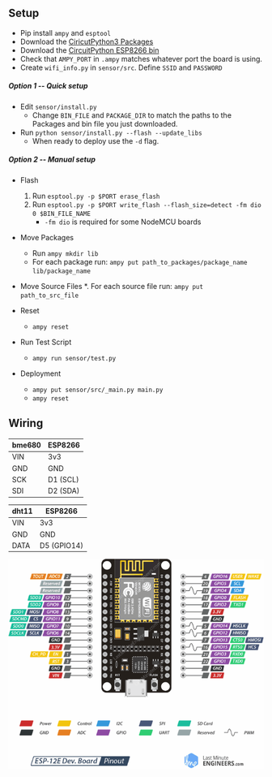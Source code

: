 ## Setup
* Pip install `ampy` and `esptool`
* Download the [CiricutPython3 Packages](https://github.com/adafruit/Adafruit_CircuitPython_Bundle/releases/download/20190909/adafruit-circuitpython-bundle-3.x-mpy-20190909.zip)
* Download the [CircuitPython ESP8266 bin](https://github.com/adafruit/circuitpython/releases/download/3.1.2/adafruit-circuitpython-feather_huzzah-3.1.2.bin)
* Check that `AMPY_PORT` in `.ampy` matches whatever port the board is using.
* Create `wifi_info.py` in `sensor/src`. Define `SSID` and `PASSWORD`


##### Option 1 -- Quick setup
  * Edit `sensor/install.py`
    * Change `BIN_FILE` and `PACKAGE_DIR` to match the paths to the Packages and bin file you just downloaded.
  * Run `python sensor/install.py --flash --update_libs`
    * When ready to deploy use the `-d` flag.

##### Option 2 -- Manual setup
  * Flash
    1. Run `esptool.py -p $PORT erase_flash`
    2. Run `esptool.py -p $PORT write_flash --flash_size=detect -fm dio 0 $BIN_FILE_NAME`
        * `-fm dio` is required for some NodeMCU boards

  * Move Packages
    * Run `ampy mkdir lib`
    * For each package run:
    `ampy put path_to_packages/package_name lib/package_name`

  * Move Source Files
  *. For each source file run:
      `ampy put path_to_src_file`

  * Reset
    * `ampy reset`

  * Run Test Script
    * `ampy run sensor/test.py`

  * Deployment
    * `ampy put sensor/src/_main.py main.py`
    * `ampy reset`


## Wiring
| bme680 | ESP8266 |
|--------|---------|
| VIN    | 3v3     |
| GND    | GND     |
| SCK    | D1 (SCL)|
| SDI    | D2 (SDA)|


| dht11 | ESP8266     |
|-------|-------------|
| VIN   | 3v3         |
| GND   | GND         |
| DATA  | D5 (GPIO14) |

![Pinout diagram](NodeMCU-ESP-12E-pinout.png)

